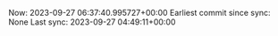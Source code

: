 Now: 2023-09-27 06:37:40.995727+00:00 Earliest commit since sync: None Last sync: 2023-09-27 04:49:11+00:00
